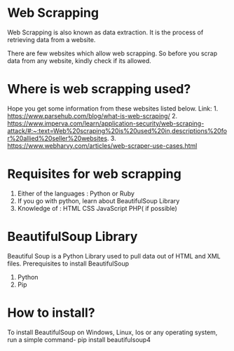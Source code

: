 # Web Scrapping
Web Scrapping is also known as data extraction. It is the process of retrieving data from a website.

There are few websites which allow web scrapping. So before you scrap data from any website, kindly check if its allowed.

# Where is web scrapping used?
Hope you get some information from these websites listed below.
Link:
    1. https://www.parsehub.com/blog/what-is-web-scraping/
    2. https://www.imperva.com/learn/application-security/web-scraping-attack/#:~:text=Web%20scraping%20is%20used%20in,descriptions%20for%20allied%20seller%20websites.
    3. https://www.webharvy.com/articles/web-scraper-use-cases.html

# Requisites for web scrapping
 1. Either of the languages : Python or Ruby
 2. If you go with python, learn about BeautifulSoup Library
 3. Knowledge of :
                        HTML
                        CSS
                        JavaScript
                        PHP( if possible)

# BeautifulSoup Library 
Beautiful Soup is a Python Library used to pull data out of HTML and XML files.
Prerequisites to install BeautifulSoup
1. Python
2. Pip

# How to install?
To install BeautifulSoup on Windows, Linux, Ios or any operating system, run a simple command-
    pip install beautifulsoup4